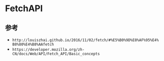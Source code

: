 # FetchAPI

## 参考

* `http://louiszhai.github.io/2016/11/02/fetch/#%E5%B0%9D%E8%AF%95%E4%B8%80%E4%B8%AAfetch`
* `https://developer.mozilla.org/zh-CN/docs/Web/API/Fetch_API/Basic_concepts`